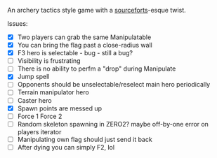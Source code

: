 An archery tactics style game with a [sourceforts](https://en.wikipedia.org/wiki/SourceForts)-esque twist.

Issues:

- [x] Two players can grab the same Manipulatable
- [x] You can bring the flag past a close-radius wall
- [x] F3 hero is selectable - bug - still a bug?
- [ ] Visibility is frustrating
- [ ] There is no ability to perfm a "drop" during Manipulate
- [x] Jump spell
- [ ] Opponents should be unselectable/reselect main hero periodically
- [ ] Terrain manipulator hero
- [ ] Caster hero
- [x] Spawn points are messed up
- [ ] Force 1 Force 2
- [ ] Random skeleton spawning in ZERO2? maybe off-by-one error on players iterator
- [ ] Manipulating own flag should just send it back
- [ ] After dying you can simply F2, lol
